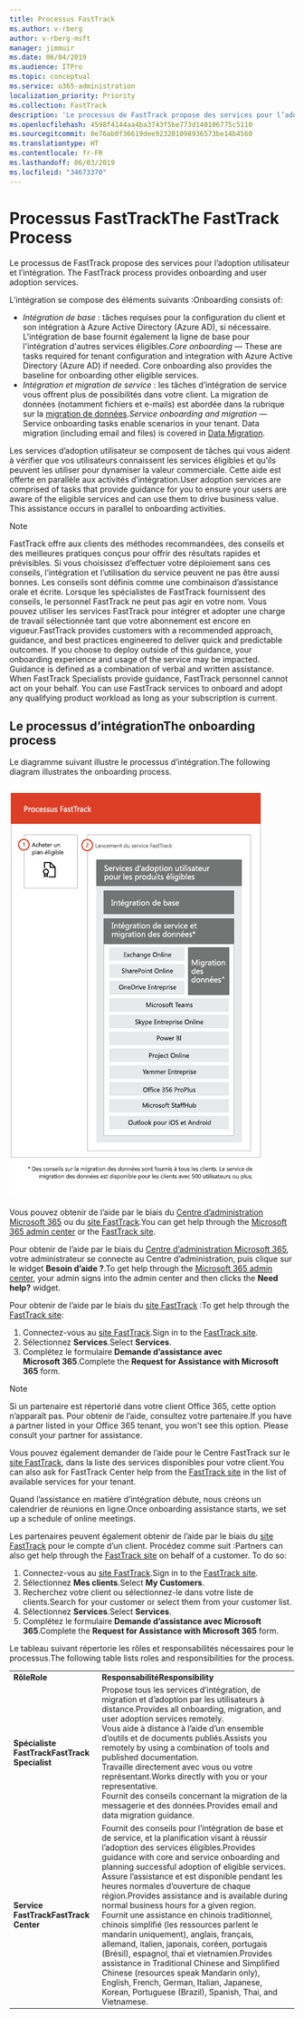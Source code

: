 ```yaml
---
title: Processus FastTrack
ms.author: v-rberg
author: v-rberg-msft
manager: jimmuir
ms.date: 06/04/2019
ms.audience: ITPro
ms.topic: conceptual
ms.service: o365-administration
localization_priority: Priority
ms.collection: FastTrack
description: 'Le processus de FastTrack propose des services pour l’adoption utilisateur et l’intégration. '
ms.openlocfilehash: 4598f4144aa4ba3743f5be773d140106775c5110
ms.sourcegitcommit: 0e76ab0f36619dee923201098936573be14b4560
ms.translationtype: HT
ms.contentlocale: fr-FR
ms.lasthandoff: 06/03/2019
ms.locfileid: "34673370"
---
```

# <a name="the-fasttrack-process"></a><span data-ttu-id="c2606-103">Processus FastTrack</span><span class="sxs-lookup"><span data-stu-id="c2606-103">The FastTrack Process</span></span>

<span data-ttu-id="c2606-104">Le processus de FastTrack propose des services pour l’adoption utilisateur et l’intégration. </span><span class="sxs-lookup"><span data-stu-id="c2606-104">The FastTrack process provides onboarding and user adoption services.</span></span> 
  
<span data-ttu-id="c2606-105">L’intégration se compose des éléments suivants :</span><span class="sxs-lookup"><span data-stu-id="c2606-105">Onboarding consists of:</span></span>
  
- <span data-ttu-id="c2606-p101">*Intégration de base* : tâches requises pour la configuration du client et son intégration à Azure Active Directory (Azure AD), si nécessaire. L'intégration de base fournit également la ligne de base pour l'intégration d'autres services éligibles.</span><span class="sxs-lookup"><span data-stu-id="c2606-p101">*Core onboarding* — These are tasks required for tenant configuration and integration with Azure Active Directory (Azure AD) if needed. Core onboarding also provides the baseline for onboarding other eligible services.</span></span> 
- <span data-ttu-id="c2606-p102">*Intégration et migration de service* : les tâches d’intégration de service vous offrent plus de possibilités dans votre client. La migration de données (notamment fichiers et e-mails) est abordée dans la rubrique sur la [migration de données](O365-data-migration.md).</span><span class="sxs-lookup"><span data-stu-id="c2606-p102">*Service onboarding and migration* — Service onboarding tasks enable scenarios in your tenant. Data migration (including email and files) is covered in [Data Migration](O365-data-migration.md).</span></span> 
    
<span data-ttu-id="c2606-p103">Les services d’adoption utilisateur se composent de tâches qui vous aident à vérifier que vos utilisateurs connaissent les services éligibles et qu’ils peuvent les utiliser pour dynamiser la valeur commerciale. Cette aide est offerte en parallèle aux activités d’intégration.</span><span class="sxs-lookup"><span data-stu-id="c2606-p103">User adoption services are comprised of tasks that provide guidance for you to ensure your users are aware of the eligible services and can use them to drive business value. This assistance occurs in parallel to onboarding activities.</span></span>
  
> [!NOTE]
> <span data-ttu-id="c2606-p104">FastTrack offre aux clients des méthodes recommandées, des conseils et des meilleures pratiques conçus pour offrir des résultats rapides et prévisibles. Si vous choisissez d’effectuer votre déploiement sans ces conseils, l’intégration et l’utilisation du service peuvent ne pas être aussi bonnes. Les conseils sont définis comme une combinaison d’assistance orale et écrite. Lorsque les spécialistes de FastTrack fournissent des conseils, le personnel FastTrack ne peut pas agir en votre nom. Vous pouvez utiliser les services FastTrack pour intégrer et adopter une charge de travail sélectionnée tant que votre abonnement est encore en vigueur.</span><span class="sxs-lookup"><span data-stu-id="c2606-p104">FastTrack provides customers with a recommended approach, guidance, and best practices engineered to deliver quick and predictable outcomes. If you choose to deploy outside of this guidance, your onboarding experience and usage of the service may be impacted. Guidance is defined as a combination of verbal and written assistance. When FastTrack Specialists provide guidance, FastTrack personnel cannot act on your behalf. You can use FastTrack services to onboard and adopt any qualifying product workload as long as your subscription is current.</span></span> 
  
## <a name="the-onboarding-process"></a><span data-ttu-id="c2606-117">Le processus d’intégration</span><span class="sxs-lookup"><span data-stu-id="c2606-117">The onboarding process</span></span>

<span data-ttu-id="c2606-118">Le diagramme suivant illustre le processus d’intégration.</span><span class="sxs-lookup"><span data-stu-id="c2606-118">The following diagram illustrates the onboarding process.</span></span>
  
![Chronologie pour l’utilisation du service d’intégration](media/O365-Onboarding-Timeline.png)
  
<span data-ttu-id="c2606-120">Vous pouvez obtenir de l’aide par le biais du [Centre d’administration Microsoft 365](https://go.microsoft.com/fwlink/?linkid=2032704) ou du [site FastTrack](https://go.microsoft.com/fwlink/?linkid=780698).</span><span class="sxs-lookup"><span data-stu-id="c2606-120">You can get help through the [Microsoft 365 admin center](https://go.microsoft.com/fwlink/?linkid=2032704) or the [FastTrack site](https://go.microsoft.com/fwlink/?linkid=780698).</span></span> 

<span data-ttu-id="c2606-121">Pour obtenir de l’aide par le biais du [Centre d’administration Microsoft 365](https://go.microsoft.com/fwlink/?linkid=2032704), votre administrateur se connecte au Centre d’administration, puis clique sur le widget **Besoin d’aide ?**.</span><span class="sxs-lookup"><span data-stu-id="c2606-121">To get help through the [Microsoft 365 admin center](https://go.microsoft.com/fwlink/?linkid=2032704), your admin signs into the admin center and then clicks the **Need help?** widget.</span></span> 

<span data-ttu-id="c2606-122">Pour obtenir de l’aide par le biais du [site FastTrack](https://go.microsoft.com/fwlink/?linkid=780698) :</span><span class="sxs-lookup"><span data-stu-id="c2606-122">To get help through the [FastTrack site](https://go.microsoft.com/fwlink/?linkid=780698):</span></span> 
1.  <span data-ttu-id="c2606-123">Connectez-vous au [site FastTrack](https://go.microsoft.com/fwlink/?linkid=780698).</span><span class="sxs-lookup"><span data-stu-id="c2606-123">Sign in to the [FastTrack site](https://go.microsoft.com/fwlink/?linkid=780698).</span></span> 
2.  <span data-ttu-id="c2606-124">Sélectionnez **Services**.</span><span class="sxs-lookup"><span data-stu-id="c2606-124">Select **Services**.</span></span>
3.  <span data-ttu-id="c2606-125">Complétez le formulaire **Demande d’assistance avec Microsoft 365**.</span><span class="sxs-lookup"><span data-stu-id="c2606-125">Complete the **Request for Assistance with Microsoft 365** form.</span></span> 
> [!NOTE]
>  <span data-ttu-id="c2606-p105">Si un partenaire est répertorié dans votre client Office 365, cette option n’apparaît pas. Pour obtenir de l’aide, consultez votre partenaire.</span><span class="sxs-lookup"><span data-stu-id="c2606-p105">If you have a partner listed in your Office 365 tenant, you won't see this option. Please consult your partner for assistance.</span></span> 
  
 <span data-ttu-id="c2606-128">Vous pouvez également demander de l’aide pour le Centre FastTrack sur le [site FastTrack](https://go.microsoft.com/fwlink/?linkid=780698), dans la liste des services disponibles pour votre client.</span><span class="sxs-lookup"><span data-stu-id="c2606-128">You can also ask for FastTrack Center help from the [FastTrack site](https://go.microsoft.com/fwlink/?linkid=780698) in the list of available services for your tenant.</span></span> 
    
 <span data-ttu-id="c2606-129">Quand l’assistance en matière d’intégration débute, nous créons un calendrier de réunions en ligne.</span><span class="sxs-lookup"><span data-stu-id="c2606-129">Once onboarding assistance starts, we set up a schedule of online meetings.</span></span>
    
<span data-ttu-id="c2606-p106">Les partenaires peuvent également obtenir de l’aide par le biais du [site FastTrack](https://go.microsoft.com/fwlink/?linkid=780698) pour le compte d’un client. Procédez comme suit :</span><span class="sxs-lookup"><span data-stu-id="c2606-p106">Partners can also get help through the [FastTrack site](https://go.microsoft.com/fwlink/?linkid=780698) on behalf of a customer. To do so:</span></span>
1.  <span data-ttu-id="c2606-132">Connectez-vous au [site FastTrack](https://go.microsoft.com/fwlink/?linkid=780698).</span><span class="sxs-lookup"><span data-stu-id="c2606-132">Sign in to the [FastTrack site](https://go.microsoft.com/fwlink/?linkid=780698).</span></span> 
2.  <span data-ttu-id="c2606-133">Sélectionnez **Mes clients**.</span><span class="sxs-lookup"><span data-stu-id="c2606-133">Select **My Customers**.</span></span>
3.  <span data-ttu-id="c2606-134">Recherchez votre client ou sélectionnez-le dans votre liste de clients.</span><span class="sxs-lookup"><span data-stu-id="c2606-134">Search for your customer or select them from your customer list.</span></span>
4.  <span data-ttu-id="c2606-135">Sélectionnez **Services**.</span><span class="sxs-lookup"><span data-stu-id="c2606-135">Select **Services**.</span></span>
5.  <span data-ttu-id="c2606-136">Complétez le formulaire **Demande d’assistance avec Microsoft 365**.</span><span class="sxs-lookup"><span data-stu-id="c2606-136">Complete the **Request for Assistance with Microsoft 365** form.</span></span> 

<span data-ttu-id="c2606-137">Le tableau suivant répertorie les rôles et responsabilités nécessaires pour le processus.</span><span class="sxs-lookup"><span data-stu-id="c2606-137">The following table lists roles and responsibilities for the process.</span></span>
    
|||
|:-----|:-----|
|<span data-ttu-id="c2606-138">**Rôle**</span><span class="sxs-lookup"><span data-stu-id="c2606-138">**Role**</span></span> <br/> |<span data-ttu-id="c2606-139">**Responsabilité**</span><span class="sxs-lookup"><span data-stu-id="c2606-139">**Responsibility**</span></span> <br/> |
|<span data-ttu-id="c2606-140">**Spécialiste FastTrack**</span><span class="sxs-lookup"><span data-stu-id="c2606-140">**FastTrack Specialist**</span></span> <br/> |<span data-ttu-id="c2606-141">Propose tous les services d’intégration, de migration et d’adoption par les utilisateurs à distance.</span><span class="sxs-lookup"><span data-stu-id="c2606-141">Provides all onboarding, migration, and user adoption services remotely.</span></span>  <br/> <span data-ttu-id="c2606-142">Vous aide à distance à l’aide d’un ensemble d’outils et de documents publiés.</span><span class="sxs-lookup"><span data-stu-id="c2606-142">Assists you remotely by using a combination of tools and published documentation.</span></span> <br/> <span data-ttu-id="c2606-143">Travaille directement avec vous ou votre représentant.</span><span class="sxs-lookup"><span data-stu-id="c2606-143">Works directly with you or your representative.</span></span> <br/> <span data-ttu-id="c2606-144">Fournit des conseils concernant la migration de la messagerie et des données.</span><span class="sxs-lookup"><span data-stu-id="c2606-144">Provides email and data migration guidance.</span></span>|
|<span data-ttu-id="c2606-145">**Service FastTrack**</span><span class="sxs-lookup"><span data-stu-id="c2606-145">**FastTrack Center**</span></span>  <br/> |<span data-ttu-id="c2606-146">Fournit des conseils pour l’intégration de base et de service, et la planification visant à réussir l’adoption des services éligibles.</span><span class="sxs-lookup"><span data-stu-id="c2606-146">Provides guidance with core and service onboarding and planning successful adoption of eligible services.</span></span>  <br/> <span data-ttu-id="c2606-147">Assure l’assistance et est disponible pendant les heures normales d’ouverture de chaque région.</span><span class="sxs-lookup"><span data-stu-id="c2606-147">Provides assistance and is available during normal business hours for a given region.</span></span> <br/> <span data-ttu-id="c2606-148">Fournit une assistance en chinois traditionnel, chinois simplifié (les ressources parlent le mandarin uniquement), anglais, français, allemand, italien, japonais, coréen, portugais (Brésil), espagnol, thaï et vietnamien.</span><span class="sxs-lookup"><span data-stu-id="c2606-148">Provides assistance in Traditional Chinese and Simplified Chinese (resources speak Mandarin only), English, French, German, Italian, Japanese, Korean, Portuguese (Brazil), Spanish, Thai, and Vietnamese.</span></span>|


  

